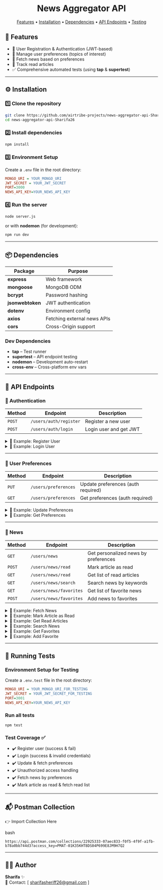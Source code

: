 <h1 align="center">News Aggregator API</h1>

<p align="center">
<a href="#features">Features</a> •
<a href="#installation">Installation</a> •
<a href="#dependencies">Dependencies</a> •
<a href="#routes">API Endpoints</a> •
<a href="#testing">Testing</a> 
</p>



<h2 id="features">📂 Features</h2>

- 🔐 User Registration & Authentication (JWT-based)  
- 👤 Manage user preferences (topics of interest)  
- 📰 Fetch news based on preferences  
- 📖 Track read articles  
- ✅ Comprehensive automated tests (using **tap** & **supertest**)  

---

<h2 id="installation">⚙️ Installation</h2>

### 1️⃣ Clone the repository
```bash
git clone https://github.com/airtribe-projects/news-aggregator-api-Sharifa26.git
cd news-aggregator-api-Sharifa26
```

### 2️⃣ Install dependencies
```bash
npm install
```

### 3️⃣ Environment Setup
Create a `.env` file in the root directory:
```ini
MONGO_URI = YOUR_MONGO_URI
JWT_SECRET = YOUR_JWT_SECRET
PORT=3000
NEWS_API_KEY=YOUR_NEWS_API_KEY

```

### 4️⃣ Run the server
```bash
node server.js
```
or with **nodemon** (for development):
```bash
npm run dev
```

---

<h2 id="dependencies">📦 Dependencies</h2>

| Package       | Purpose |
|---------------|---------|
| **express**   | Web framework |
| **mongoose**  | MongoDB ODM |
| **bcrypt**    | Password hashing |
| **jsonwebtoken** | JWT authentication |
| **dotenv**    | Environment config |
| **axios**     | Fetching external news APIs |
| **cors**      | Cross-Origin support |

### Dev Dependencies
- **tap** – Test runner  
- **supertest** – API endpoint testing  
- **nodemon** – Development auto-restart  
- **cross-env** – Cross-platform env vars  

---

<h2 id="routes">🚀 API Endpoints</h2>

### 🔑 Authentication
| Method | Endpoint | Description |
|--------|----------|-------------|
| `POST` | `/users/auth/register` | Register a new user |
| `POST` | `/users/auth/login` | Login user and get JWT |

<details>
<summary>📌 Example: Register User</summary>

**Request**
```http
POST /users/auth/register
Content-Type: application/json

{
  "name": "Clark Kent",
  "email": "clark@test.com",
  "password": "Krypt()n8",
  "preferences": ["movies", "comics"]
}
```

**Response**
```json
{
  "status": "success",
  "message": "User registered successfully",
  "data": {
    "_id": "66c8f1e...",
    "name": "Clark Kent",
    "email": "clark@test.com",
    "preferences": ["movies", "comics"]
  }
}
```
</details>

<details>
<summary>📌 Example: Login User</summary>

**Request**
```http
POST /users/auth/login
Content-Type: application/json

{
  "email": "clark@test.com",
  "password": "Krypt()n8"
}
```

**Response**
```json
{
  "status": "success",
  "message": "Login successful",
  "total": 1,
  "data": {
    "token": "eyJhbGciOiJIUzI1..."
  }
}
```
</details>

---

### 👤 User Preferences
| Method | Endpoint | Description |
|--------|----------|-------------|
| `PUT` | `/users/preferences` | Update preferences (auth required) |
| `GET` | `/users/preferences` | Get preferences (auth required) |

<details>
<summary>📌 Example: Update Preferences</summary>

**Request**
```http
PUT /users/preferences
Authorization: Bearer <JWT>
Content-Type: application/json

{
  "preferences": ["tech", "science"]
}
```

**Response**
```json
{
  "status": "success",
  "message": "Preferences updated",
  "data": ["tech", "science"]
}
```
</details>
<details>
<summary>📌 Example: Get Preferences</summary>

**Request**
```http
GET /users/preferences
Authorization: Bearer <JWT>
```

**Response**
```json
{
  "status": "success",
  "message": "Preferences updated",
  "data": ["tech", "science"]
}
```
</details>

---

### 📰 News
| Method | Endpoint | Description |
|--------|----------|-------------|
| `GET` | `/users/news` | Get personalized news by preferences |
| `POST` | `/users/news/read` | Mark article as read |
| `GET` | `/users/news/read` | Get list of read articles |
|`GET` | `/users/news/search` | Search news by keywords |
|`GET` | `/users/news/favorites` | Get list of favorite news |
|`POST` | `/users/news/favorites` | Add news to favorites |

<details>
<summary>📌 Example: Fetch News</summary>

**Request**
```http
GET /users/news
Authorization: Bearer <JWT>
```

**Response**
```json
{
  "status": "success",
  "data": [
    {
      "title": "Latest Tech Trends 2025",
      "url": "https://example.com/article",
      "source": "TechCrunch"
    }
  ]
}
```
</details>

<details>
<summary>📌 Example: Mark Article as Read</summary>

**Request**
```http
POST /users/news/read
Authorization: Bearer <JWT>
Content-Type: application/json

{
  "url": "https://example.com/test-article"
}
```

**Response**
```json
{
  "status": "success",
  "message": "Article marked as read"
}
```
</details>

<details>
<summary>📌 Example: Get Read Articles</summary>

**Request**
```http
GET /users/news/read
Authorization: Bearer <JWT>
```

**Response**
```json
{
  "status": "success",
  "data": ["https://example.com/test-article"]
}
```
</details>

<details>
<summary>📌 Example: Search News</summary>

**Request**
```http
GET /users/news/search
Authorization: Bearer <JWT>
```

**Response**
```json
{
  "status": "success",
  "data": [
    {
      "title": "Latest Tech Trends 2025",
      "url": "https://example.com/article",
      "source": "TechCrunch"
    }
  ]
}
```
</details>

<details>
<summary>📌 Example: Get Favorites</summary>

**Request**
```http
GET /users/news/favorites
Authorization: Bearer <JWT>
```

**Response**
```json
{
  "status": "success",
  "data": [
    {
      "title": "Latest Tech Trends 2025",
      "url": "https://example.com/article",
      "source": "TechCrunch"
    }
  ]
}
```
</details>

<details>
<summary>📌 Example: Add Favorite</summary>

**Request**
```http
POST /users/news/favorites
Authorization: Bearer <JWT>
Content-Type: application/json

{
  "url": "https://example.com/test-article"
}
```

**Response**
```json
{
  "status": "success",
  "message": "Article marked as favorite"
}
```
</details>

---

<h2 id="testing">🧪 Running Tests</h2>

### Environment Setup for Testing
Create a `.env.test` file in the root directory:
```ini
MONGO_URI = YOUR_MONGO_URI_FOR_TESTING
JWT_SECRET = YOUR_JWT_SECRET_FOR_TESTING
PORT=3001
NEWS_API_KEY=YOUR_NEWS_API_KEY

```

### Run all tests
```bash
npm test
```

### Test Coverage ✅
- ✔️ Register user (success & fail)  
- ✔️ Login (success & invalid credentials)  
- ✔️ Update & fetch preferences  
- ✔️ Unauthorized access handling  
- ✔️ Fetch news by preferences  
- ✔️ Mark article as read & fetch read list  

---


## 📬 Postman Collection  

👉 Import Collection Here

bash 
```
https://api.postman.com/collections/22925333-07aec833-f0f5-4f9f-a1fb-b78a0bb744d3?access_key=PMAT-01K35KHT8DS04P699E8JM9H7Q2

```

---

## 👩‍💻 Author  
**Sharifa** ✨  
📧 Contact: [ sharifasheriff26@gmail.com ]  
